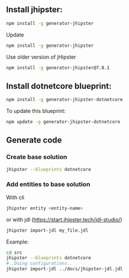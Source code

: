 ## Install jhipster:
```bash
npm install -g generator-jhipster
```

Update

```bash
npm install -g generator-jhipster
```

Use older version of jHipster

```bash
npm install -g generator-jhipster@7.8.1
```

## Install dotnetcore blueprint:

```bash
npm install -g generator-jhipster-dotnetcore
```

To update this blueprint:

```bash
npm update -g generator-jhipster-dotnetcore
```

## Generate code

### Create base solution

```bash
jhipster --blueprints dotnetcore
```

### Add entities to base solution

With cli

```bash
jhipster entity <entity-name>
```

or with jdl (https://start.jhipster.tech/jdl-studio/)

```bash
jhipster import-jdl my_file.jdl
```

Example:
```bash
cd src
jhipster --blueprints dotnetcore
#..Doing configurations..
jhipster import-jdl ../docs/jhipster-jdl.jdl
```